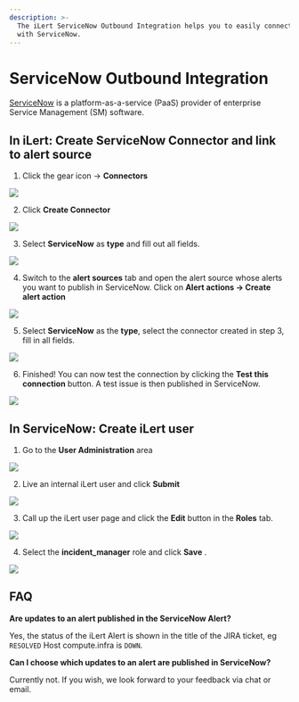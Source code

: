 ```yaml
---
description: >-
  The iLert ServiceNow Outbound Integration helps you to easily connect iLert
  with ServiceNow.
---
```


# ServiceNow Outbound Integration

[ServiceNow](http://www.servicenow.com/) is a platform-as-a-service \(PaaS\) provider of enterprise Service Management \(SM\) software.

## In iLert: Create ServiceNow Connector and link to alert source <a id="alarm-sources"></a>

1. Click the gear icon → **Connectors**

![](../../.gitbook/assets/go_to_connectors%20%281%29.png)

2. Click **Create Connector**

![](../../.gitbook/assets/create_connector_button%20%286%29.png)

3. Select **ServiceNow** as **type** and fill out all fields.

![](../../.gitbook/assets/ilert%20%2870%29.png)

4. Switch to the **alert sources** tab and open the alert source whose alerts you want to publish in ServiceNow. Click on **Alert actions → Create alert action**

![](../../.gitbook/assets/new_incident_action%20%2810%29.png)

5. Select **ServiceNow** as the **type**, select the connector created in step 3, fill in all fields.

![](../../.gitbook/assets/ilert%20%2881%29.png)

6. Finished! You can now test the connection by clicking the **Test this connection** button. A test issue is then published in ServiceNow.

![](../../.gitbook/assets/ilert%20%2867%29.png)

## In ServiceNow: Create iLert user <a id="create-user"></a>

1. Go to the **User Administration** area

![](../../.gitbook/assets/sn1.png)

2. Live an internal iLert user and click **Submit**

![](../../.gitbook/assets/sn2.png)

3. Call up the iLert user page and click the **Edit** button in the **Roles** tab.

![](../../.gitbook/assets/sn3.png)

4. Select the **incident\_manager** role and click **Save** .

![](../../.gitbook/assets/sn4.png)

## FAQ <a id="faq"></a>

**Are updates to an alert published in the ServiceNow Alert?**

Yes, the status of the iLert Alert is shown in the title of the JIRA ticket, eg `RESOLVED` Host compute.infra is `DOWN`.

**Can I choose which updates to an alert are published in ServiceNow?**

Currently not. If you wish, we look forward to your feedback via chat or email.

